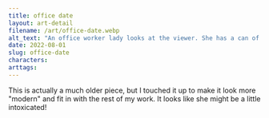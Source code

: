 ```yaml
---
title: office date
layout: art-detail
filename: /art/office-date.webp
alt_text: "An office worker lady looks at the viewer. She has a can of a non-descript drink in one hand, and another one underneath her thigh.She is wearing an unbuttoned collared shirt, and a short black shirt. She's in a red booth, and in front of a table. An incandescent light is flooding the room with an orange glow."
date: 2022-08-01
slug: office-date
characters:
arttags:
---
```


This is actually a much older piece, but I touched it up to make it look more "modern" and fit in with the rest of my work. It looks like she might be a little intoxicated!

